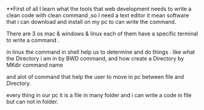 **First of all I learn what the tools that web development needs to write a clean code with clean command ,so I need a text editor  it mean software that i can  download and install on my pc to can write the command.

There are 3 os mac & windows & linux each of them have  a specific terminal to write a command .

in linux the command in shell help us to determine  and do   things . like what the Directory i am in by BWD command, and how create a Directory by MKdir command name 

and alot of command that help the user to move in pc between file and Directory.

every thing in our pc it is a file in many folder and i can write a code in file but can not in folder.

